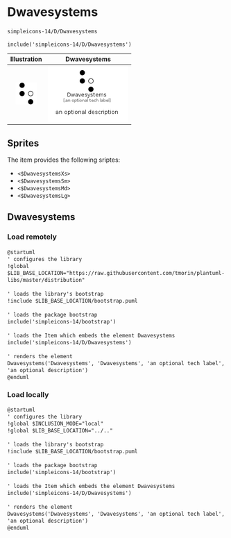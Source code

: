 # Dwavesystems


```text
simpleicons-14/D/Dwavesystems
```

```text
include('simpleicons-14/D/Dwavesystems')
```



| Illustration | Dwavesystems |
| :---: | :---: |
| ![illustration for Illustration](../../simpleicons-14/D/Dwavesystems.png) | ![illustration for Dwavesystems](../../simpleicons-14/D/Dwavesystems.Local.png) |



## Sprites
The item provides the following sriptes:

- `<$DwavesystemsXs>`
- `<$DwavesystemsSm>`
- `<$DwavesystemsMd>`
- `<$DwavesystemsLg>`





## Dwavesystems

### Load remotely
```plantuml
@startuml
' configures the library
!global $LIB_BASE_LOCATION="https://raw.githubusercontent.com/tmorin/plantuml-libs/master/distribution"

' loads the library's bootstrap
!include $LIB_BASE_LOCATION/bootstrap.puml

' loads the package bootstrap
include('simpleicons-14/bootstrap')

' loads the Item which embeds the element Dwavesystems
include('simpleicons-14/D/Dwavesystems')

' renders the element
Dwavesystems('Dwavesystems', 'Dwavesystems', 'an optional tech label', 'an optional description')
@enduml
```

### Load locally
```plantuml
@startuml
' configures the library
!global $INCLUSION_MODE="local"
!global $LIB_BASE_LOCATION="../.."

' loads the library's bootstrap
!include $LIB_BASE_LOCATION/bootstrap.puml

' loads the package bootstrap
include('simpleicons-14/bootstrap')

' loads the Item which embeds the element Dwavesystems
include('simpleicons-14/D/Dwavesystems')

' renders the element
Dwavesystems('Dwavesystems', 'Dwavesystems', 'an optional tech label', 'an optional description')
@enduml
```

